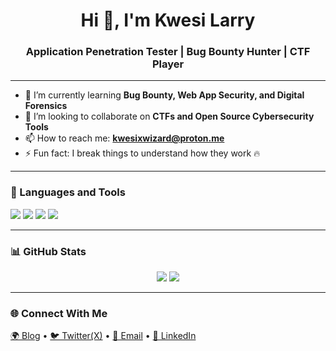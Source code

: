 <h1 align="center">Hi 👋, I'm Kwesi Larry</h1>
<h3 align="center"> Application Penetration Tester | Bug Bounty Hunter | CTF Player</h3>


---

- 🌱 I’m currently learning **Bug Bounty, Web App Security, and Digital Forensics**
- 👯 I’m looking to collaborate on **CTFs and Open Source Cybersecurity Tools**
- 📫 How to reach me: **kwesixwizard@proton.me**
- ⚡ Fun fact: I break things to understand how they work 🔥

---


### 🧰 Languages and Tools

<p align="left">
  <img src="https://img.shields.io/badge/-Python-3776AB?style=for-the-badge&logo=python&logoColor=white" />
  <img src="https://img.shields.io/badge/-Bash-4EAA25?style=for-the-badge&logo=gnu-bash&logoColor=white" />
  <img src="https://img.shields.io/badge/-Linux-FCC624?style=for-the-badge&logo=linux&logoColor=black" />
  <img src="https://img.shields.io/badge/-Kali%20Linux-557C94?style=for-the-badge&logo=kalilinux&logoColor=white" />
</p>

---

### 📊 GitHub Stats

<p align="center">
  <img src="https://github-readme-stats.vercel.app/api?username=kwesilarry1&show_icons=true&theme=tokyonight" />
  <img src="https://streak-stats.demolab.com?user=kwesilarry1&theme=tokyonight&hide_border=true" />
</p>

---

### 🌐 Connect With Me

<p align="left">
  <a href="https://https://kwesilarry1.github.io/" target="blank">🌍 Blog</a> •
  <a href="https://x.com/okxwizard target="blank">🐦 Twitter(X)</a> •
  <a href="mailto:kwesixwizard@proton.me">📧 Email</a> •
  <a href="https://linkedin.com/in/appiahbismark" target="blank">💼 LinkedIn</a>
</p>